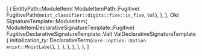 [
    (
        EntityPath::ModuleItem(
            ModuleItemPath::Fugitive(
                FugitivePath(`mnist_classifier::digits::five::is_five`, `Val`),
            ),
        ),
        Ok(
            SignatureTemplate::ModuleItem(
                ModuleItemDeclarativeSignatureTemplate::Fugitive(
                    FugitiveDeclarativeSignatureTemplate::Val(
                        ValDeclarativeSignatureTemplate {
                            initialization_ty: DeclarativeTerm(`core::option::Option mnist::MnistLabel`),
                        },
                    ),
                ),
            ),
        ),
    ),
]